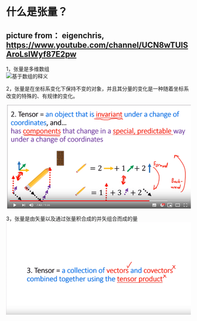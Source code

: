 什么是张量？
===
picture from：
eigenchris,
https://www.youtube.com/channel/UCN8wTUlSAroLslWyf87E2pw
----
1，张量是多维数组<br>
![基于数组的释义](https://raw.githubusercontent.com/Hahany/Mathematical-methods/master/tensor/1.bmp)



2，张量是在坐标系变化下保持不变的对象，并且其分量的变化是一种随着坐标系改变的特殊的、有规律的变化。<br>

![基于坐标的释义](https://github.com/Hahany/Mathematical-methods/blob/master/tensor/2.bmp?raw=true)


3，张量是由矢量以及通过张量积合成的并矢组合而成的量<br>
![基于矢量和并矢的释义](https://github.com/Hahany/Mathematical-methods/blob/master/tensor/3.bmp?raw=true)
